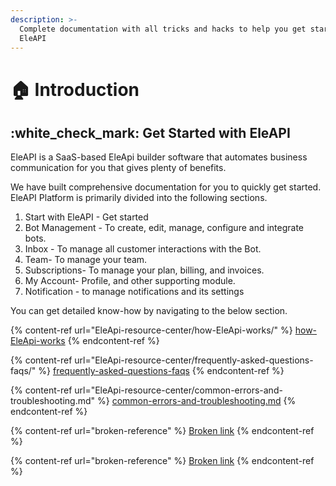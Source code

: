 ```yaml
---
description: >-
  Complete documentation with all tricks and hacks to help you get started with
  EleAPI
---
```


# 🏠 Introduction

## :white\_check\_mark: Get Started with EleAPI

EleAPI is a SaaS-based EleApi builder software that automates business communication for you that gives plenty of benefits.

We have built comprehensive documentation for you to quickly get started. EleAPI Platform is primarily divided into the following sections.

1. Start with EleAPI - Get started
2. Bot Management - To create, edit, manage, configure and integrate bots.
3. Inbox - To manage all customer interactions with the Bot.
4. Team- To manage your team.
5. Subscriptions- To manage your plan, billing, and invoices.
6. My Account- Profile, and other supporting module.
7. Notification - to manage notifications and its settings

You can get detailed know-how by navigating to the below section.

{% content-ref url="EleApi-resource-center/how-EleApi-works/" %}
[how-EleApi-works](EleApi-resource-center/how-EleApi-works/)
{% endcontent-ref %}

{% content-ref url="EleApi-resource-center/frequently-asked-questions-faqs/" %}
[frequently-asked-questions-faqs](EleApi-resource-center/frequently-asked-questions-faqs/)
{% endcontent-ref %}

{% content-ref url="EleApi-resource-center/common-errors-and-troubleshooting.md" %}
[common-errors-and-troubleshooting.md](EleApi-resource-center/common-errors-and-troubleshooting.md)
{% endcontent-ref %}

{% content-ref url="broken-reference" %}
[Broken link](broken-reference)
{% endcontent-ref %}

{% content-ref url="broken-reference" %}
[Broken link](broken-reference)
{% endcontent-ref %}
